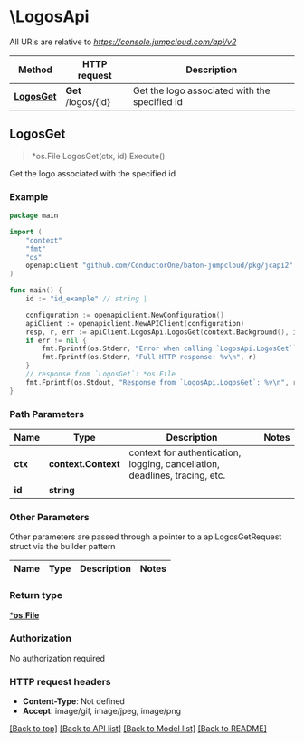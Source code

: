 # \LogosApi

All URIs are relative to *https://console.jumpcloud.com/api/v2*

Method | HTTP request | Description
------------- | ------------- | -------------
[**LogosGet**](LogosApi.md#LogosGet) | **Get** /logos/{id} | Get the logo associated with the specified id



## LogosGet

> *os.File LogosGet(ctx, id).Execute()

Get the logo associated with the specified id



### Example

```go
package main

import (
    "context"
    "fmt"
    "os"
    openapiclient "github.com/ConductorOne/baton-jumpcloud/pkg/jcapi2"
)

func main() {
    id := "id_example" // string | 

    configuration := openapiclient.NewConfiguration()
    apiClient := openapiclient.NewAPIClient(configuration)
    resp, r, err := apiClient.LogosApi.LogosGet(context.Background(), id).Execute()
    if err != nil {
        fmt.Fprintf(os.Stderr, "Error when calling `LogosApi.LogosGet``: %v\n", err)
        fmt.Fprintf(os.Stderr, "Full HTTP response: %v\n", r)
    }
    // response from `LogosGet`: *os.File
    fmt.Fprintf(os.Stdout, "Response from `LogosApi.LogosGet`: %v\n", resp)
}
```

### Path Parameters


Name | Type | Description  | Notes
------------- | ------------- | ------------- | -------------
**ctx** | **context.Context** | context for authentication, logging, cancellation, deadlines, tracing, etc.
**id** | **string** |  | 

### Other Parameters

Other parameters are passed through a pointer to a apiLogosGetRequest struct via the builder pattern


Name | Type | Description  | Notes
------------- | ------------- | ------------- | -------------


### Return type

[***os.File**](*os.File.md)

### Authorization

No authorization required

### HTTP request headers

- **Content-Type**: Not defined
- **Accept**: image/gif, image/jpeg, image/png

[[Back to top]](#) [[Back to API list]](../README.md#documentation-for-api-endpoints)
[[Back to Model list]](../README.md#documentation-for-models)
[[Back to README]](../README.md)

